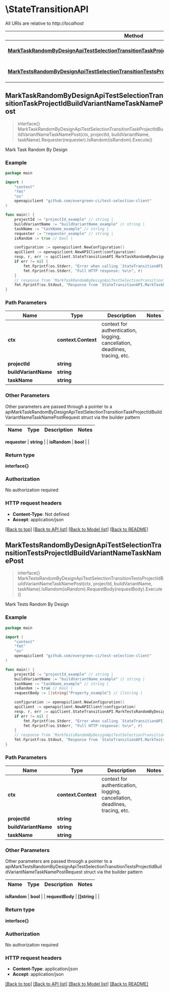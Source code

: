 # \StateTransitionAPI

All URIs are relative to *http://localhost*

Method | HTTP request | Description
------------- | ------------- | -------------
[**MarkTaskRandomByDesignApiTestSelectionTransitionTaskProjectIdBuildVariantNameTaskNamePost**](StateTransitionAPI.md#MarkTaskRandomByDesignApiTestSelectionTransitionTaskProjectIdBuildVariantNameTaskNamePost) | **Post** /api/test_selection/transition_task/{project_id}/{build_variant_name}/{task_name}/ | Mark Task Random By Design
[**MarkTestsRandomByDesignApiTestSelectionTransitionTestsProjectIdBuildVariantNameTaskNamePost**](StateTransitionAPI.md#MarkTestsRandomByDesignApiTestSelectionTransitionTestsProjectIdBuildVariantNameTaskNamePost) | **Post** /api/test_selection/transition_tests/{project_id}/{build_variant_name}/{task_name}/ | Mark Tests Random By Design



## MarkTaskRandomByDesignApiTestSelectionTransitionTaskProjectIdBuildVariantNameTaskNamePost

> interface{} MarkTaskRandomByDesignApiTestSelectionTransitionTaskProjectIdBuildVariantNameTaskNamePost(ctx, projectId, buildVariantName, taskName).Requester(requester).IsRandom(isRandom).Execute()

Mark Task Random By Design



### Example

```go
package main

import (
	"context"
	"fmt"
	"os"
	openapiclient "github.com/evergreen-ci/test-selection-client"
)

func main() {
	projectId := "projectId_example" // string | 
	buildVariantName := "buildVariantName_example" // string | 
	taskName := "taskName_example" // string | 
	requester := "requester_example" // string | 
	isRandom := true // bool | 

	configuration := openapiclient.NewConfiguration()
	apiClient := openapiclient.NewAPIClient(configuration)
	resp, r, err := apiClient.StateTransitionAPI.MarkTaskRandomByDesignApiTestSelectionTransitionTaskProjectIdBuildVariantNameTaskNamePost(context.Background(), projectId, buildVariantName, taskName).Requester(requester).IsRandom(isRandom).Execute()
	if err != nil {
		fmt.Fprintf(os.Stderr, "Error when calling `StateTransitionAPI.MarkTaskRandomByDesignApiTestSelectionTransitionTaskProjectIdBuildVariantNameTaskNamePost``: %v\n", err)
		fmt.Fprintf(os.Stderr, "Full HTTP response: %v\n", r)
	}
	// response from `MarkTaskRandomByDesignApiTestSelectionTransitionTaskProjectIdBuildVariantNameTaskNamePost`: interface{}
	fmt.Fprintf(os.Stdout, "Response from `StateTransitionAPI.MarkTaskRandomByDesignApiTestSelectionTransitionTaskProjectIdBuildVariantNameTaskNamePost`: %v\n", resp)
}
```

### Path Parameters


Name | Type | Description  | Notes
------------- | ------------- | ------------- | -------------
**ctx** | **context.Context** | context for authentication, logging, cancellation, deadlines, tracing, etc.
**projectId** | **string** |  | 
**buildVariantName** | **string** |  | 
**taskName** | **string** |  | 

### Other Parameters

Other parameters are passed through a pointer to a apiMarkTaskRandomByDesignApiTestSelectionTransitionTaskProjectIdBuildVariantNameTaskNamePostRequest struct via the builder pattern


Name | Type | Description  | Notes
------------- | ------------- | ------------- | -------------



 **requester** | **string** |  | 
 **isRandom** | **bool** |  | 

### Return type

**interface{}**

### Authorization

No authorization required

### HTTP request headers

- **Content-Type**: Not defined
- **Accept**: application/json

[[Back to top]](#) [[Back to API list]](../README.md#documentation-for-api-endpoints)
[[Back to Model list]](../README.md#documentation-for-models)
[[Back to README]](../README.md)


## MarkTestsRandomByDesignApiTestSelectionTransitionTestsProjectIdBuildVariantNameTaskNamePost

> interface{} MarkTestsRandomByDesignApiTestSelectionTransitionTestsProjectIdBuildVariantNameTaskNamePost(ctx, projectId, buildVariantName, taskName).IsRandom(isRandom).RequestBody(requestBody).Execute()

Mark Tests Random By Design



### Example

```go
package main

import (
	"context"
	"fmt"
	"os"
	openapiclient "github.com/evergreen-ci/test-selection-client"
)

func main() {
	projectId := "projectId_example" // string | 
	buildVariantName := "buildVariantName_example" // string | 
	taskName := "taskName_example" // string | 
	isRandom := true // bool | 
	requestBody := []string{"Property_example"} // []string | 

	configuration := openapiclient.NewConfiguration()
	apiClient := openapiclient.NewAPIClient(configuration)
	resp, r, err := apiClient.StateTransitionAPI.MarkTestsRandomByDesignApiTestSelectionTransitionTestsProjectIdBuildVariantNameTaskNamePost(context.Background(), projectId, buildVariantName, taskName).IsRandom(isRandom).RequestBody(requestBody).Execute()
	if err != nil {
		fmt.Fprintf(os.Stderr, "Error when calling `StateTransitionAPI.MarkTestsRandomByDesignApiTestSelectionTransitionTestsProjectIdBuildVariantNameTaskNamePost``: %v\n", err)
		fmt.Fprintf(os.Stderr, "Full HTTP response: %v\n", r)
	}
	// response from `MarkTestsRandomByDesignApiTestSelectionTransitionTestsProjectIdBuildVariantNameTaskNamePost`: interface{}
	fmt.Fprintf(os.Stdout, "Response from `StateTransitionAPI.MarkTestsRandomByDesignApiTestSelectionTransitionTestsProjectIdBuildVariantNameTaskNamePost`: %v\n", resp)
}
```

### Path Parameters


Name | Type | Description  | Notes
------------- | ------------- | ------------- | -------------
**ctx** | **context.Context** | context for authentication, logging, cancellation, deadlines, tracing, etc.
**projectId** | **string** |  | 
**buildVariantName** | **string** |  | 
**taskName** | **string** |  | 

### Other Parameters

Other parameters are passed through a pointer to a apiMarkTestsRandomByDesignApiTestSelectionTransitionTestsProjectIdBuildVariantNameTaskNamePostRequest struct via the builder pattern


Name | Type | Description  | Notes
------------- | ------------- | ------------- | -------------



 **isRandom** | **bool** |  | 
 **requestBody** | **[]string** |  | 

### Return type

**interface{}**

### Authorization

No authorization required

### HTTP request headers

- **Content-Type**: application/json
- **Accept**: application/json

[[Back to top]](#) [[Back to API list]](../README.md#documentation-for-api-endpoints)
[[Back to Model list]](../README.md#documentation-for-models)
[[Back to README]](../README.md)

